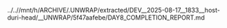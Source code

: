 ../..//mnt/h/ARCHIVE/.UNWRAP/extracted/DEV__2025-08-17__1833__host-duri-head/__UNWRAP/5f47aafebe/DAY8_COMPLETION_REPORT.md